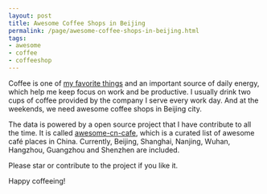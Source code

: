 ```yaml
---
layout: post
title: Awesome Coffee Shops in Beijing
permalink: /page/awesome-coffee-shops-in-beijing.html
tags:
- awesome
- coffee
- coffeeshop
---
```

Coffee is one of [my favorite things](/things.html) and an important source of daily energy, which help me keep focus on work and be productive. I usually drink two cups of coffee provided by the company I serve every work day. And at the weekends, we need awesome coffee shops in Beijing city.

The data is powered by a open source project that I have contribute to all the time. It is called [awesome-cn-cafe](https://github.com/ElaWorkshop/awesome-cn-cafe), which is a curated list of awesome café places in China. Currently, Beijing, Shanghai, Nanjing, Wuhan, Hangzhou, Guangzhou and Shenzhen are included.

<div class="text-center">
<script src="https://embed.github.com/view/geojson/ElaWorkshop/awesome-cn-cafe/master/beijing.geojson"></script>
</div>

Please star or contribute to the project if you like it.

Happy coffeeing!